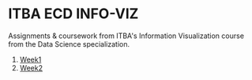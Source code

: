 # ITBA ECD INFO-VIZ

Assignments &amp; coursework from ITBA's Information Visualization course from the Data Science specialization.

1. [Week1](./s1/)
2. [Week2](./s2/)
